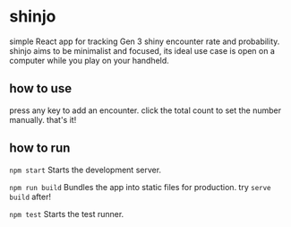 # shinjo

simple React app for tracking Gen 3 shiny encounter rate and probability. shinjo aims to be minimalist and focused, its ideal use case is open on a computer while you play on your handheld.

## how to use

press any key to add an encounter. click the total count to set the number manually. that's it!

## how to run

`npm start` Starts the development server.

`npm run build` Bundles the app into static files for production. try `serve build` after!

`npm test` Starts the test runner.